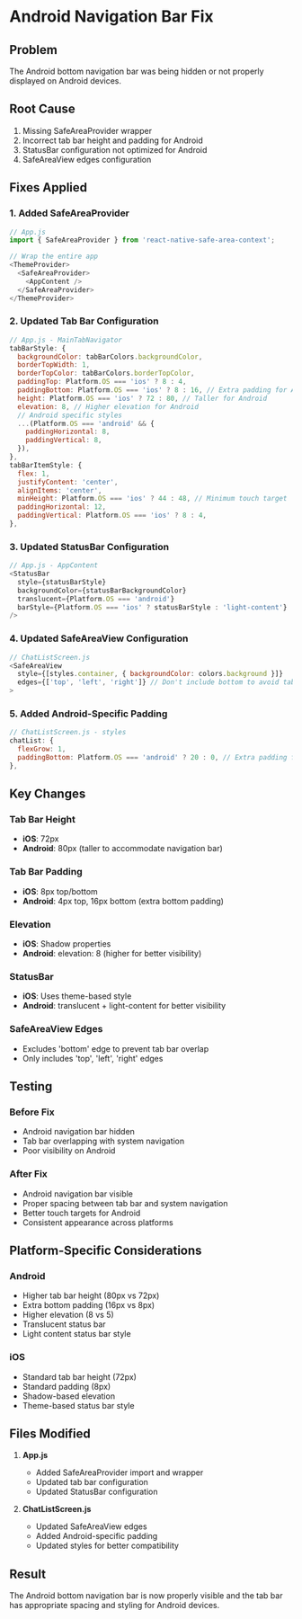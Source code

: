 # Android Navigation Bar Fix

## Problem
The Android bottom navigation bar was being hidden or not properly displayed on Android devices.

## Root Cause
1. Missing SafeAreaProvider wrapper
2. Incorrect tab bar height and padding for Android
3. StatusBar configuration not optimized for Android
4. SafeAreaView edges configuration

## Fixes Applied

### 1. Added SafeAreaProvider
```javascript
// App.js
import { SafeAreaProvider } from 'react-native-safe-area-context';

// Wrap the entire app
<ThemeProvider>
  <SafeAreaProvider>
    <AppContent />
  </SafeAreaProvider>
</ThemeProvider>
```

### 2. Updated Tab Bar Configuration
```javascript
// App.js - MainTabNavigator
tabBarStyle: {
  backgroundColor: tabBarColors.backgroundColor,
  borderTopWidth: 1,
  borderTopColor: tabBarColors.borderTopColor,
  paddingTop: Platform.OS === 'ios' ? 8 : 4,
  paddingBottom: Platform.OS === 'ios' ? 8 : 16, // Extra padding for Android
  height: Platform.OS === 'ios' ? 72 : 80, // Taller for Android
  elevation: 8, // Higher elevation for Android
  // Android specific styles
  ...(Platform.OS === 'android' && {
    paddingHorizontal: 8,
    paddingVertical: 8,
  }),
},
tabBarItemStyle: {
  flex: 1,
  justifyContent: 'center',
  alignItems: 'center',
  minHeight: Platform.OS === 'ios' ? 44 : 48, // Minimum touch target
  paddingHorizontal: 12,
  paddingVertical: Platform.OS === 'ios' ? 8 : 4,
},
```

### 3. Updated StatusBar Configuration
```javascript
// App.js - AppContent
<StatusBar 
  style={statusBarStyle} 
  backgroundColor={statusBarBackgroundColor}
  translucent={Platform.OS === 'android'}
  barStyle={Platform.OS === 'ios' ? statusBarStyle : 'light-content'}
/>
```

### 4. Updated SafeAreaView Configuration
```javascript
// ChatListScreen.js
<SafeAreaView 
  style={[styles.container, { backgroundColor: colors.background }]}
  edges={['top', 'left', 'right']} // Don't include bottom to avoid tab bar overlap
>
```

### 5. Added Android-Specific Padding
```javascript
// ChatListScreen.js - styles
chatList: {
  flexGrow: 1,
  paddingBottom: Platform.OS === 'android' ? 20 : 0, // Extra padding for Android
},
```

## Key Changes

### Tab Bar Height
- **iOS**: 72px
- **Android**: 80px (taller to accommodate navigation bar)

### Tab Bar Padding
- **iOS**: 8px top/bottom
- **Android**: 4px top, 16px bottom (extra bottom padding)

### Elevation
- **iOS**: Shadow properties
- **Android**: elevation: 8 (higher for better visibility)

### StatusBar
- **iOS**: Uses theme-based style
- **Android**: translucent + light-content for better visibility

### SafeAreaView Edges
- Excludes 'bottom' edge to prevent tab bar overlap
- Only includes 'top', 'left', 'right' edges

## Testing

### Before Fix
- Android navigation bar hidden
- Tab bar overlapping with system navigation
- Poor visibility on Android

### After Fix
- Android navigation bar visible
- Proper spacing between tab bar and system navigation
- Better touch targets for Android
- Consistent appearance across platforms

## Platform-Specific Considerations

### Android
- Higher tab bar height (80px vs 72px)
- Extra bottom padding (16px vs 8px)
- Higher elevation (8 vs 5)
- Translucent status bar
- Light content status bar style

### iOS
- Standard tab bar height (72px)
- Standard padding (8px)
- Shadow-based elevation
- Theme-based status bar style

## Files Modified

1. **App.js**
   - Added SafeAreaProvider import and wrapper
   - Updated tab bar configuration
   - Updated StatusBar configuration

2. **ChatListScreen.js**
   - Updated SafeAreaView edges
   - Added Android-specific padding
   - Updated styles for better compatibility

## Result
The Android bottom navigation bar is now properly visible and the tab bar has appropriate spacing and styling for Android devices. 